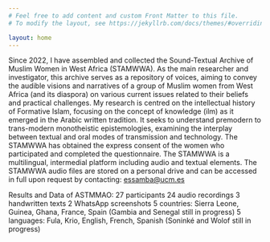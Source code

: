 ```yaml
---
# Feel free to add content and custom Front Matter to this file.
# To modify the layout, see https://jekyllrb.com/docs/themes/#overriding-theme-defaults

layout: home
---
```

Since 2022, I have assembled and collected the Sound-Textual Archive of Muslim Women in West Africa (STAMWWA). 
As the main researcher and investigator, this archive serves as a repository of voices, aiming to convey the audible visions and narratives of a group of Muslim women from West Africa (and its diaspora) on various current issues related to their beliefs and practical challenges. 
My research is centred on the intellectual history of Formative Islam, focusing on the concept of knowledge (ilm) as it emerged in the Arabic written tradition. 
It seeks to understand premodern to trans-modern monotheistic epistemologies, examining the interplay between textual and oral modes of transmission and technology. 
The STAMWWA has obtained the express consent of the women who participated and completed the questionnaire. 
The STAMWWA is a multilingual, intermedial platform including audio and textual elements. 
The STAMWWA audio files are stored on a personal drive and can be accessed in full upon request by contacting:
essamba@ucm.es

Results and Data of ASTMMAO:
27 participants
24 audio recordings
3 handwritten texts
2 WhatsApp screenshots
5 countries: Sierra Leone, Guinea, Ghana, France, Spain (Gambia and Senegal still in progress)
5 languages: Fula, Krio, English, French, Spanish (Soninké and Wolof still in progress)
